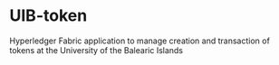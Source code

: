 # UIB-token
Hyperledger Fabric application to manage creation and transaction of tokens at the University of the Balearic Islands
